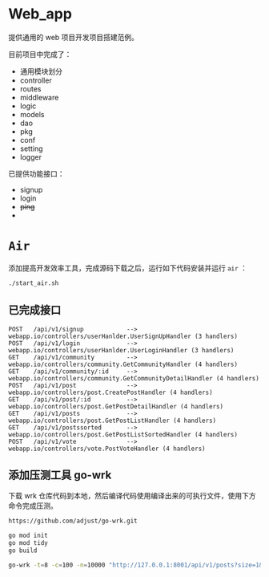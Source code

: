 # Web_app
提供通用的 web 项目开发项目搭建范例。

目前项目中完成了：
+ 通用模块划分
+ controller
+ routes
+ middleware
+ logic
+ models
+ dao
+ pkg
+ conf
+ setting
+ logger

已提供功能接口：
+ signup
+ login
+ ~~ping~~
+ 
# `Air`

添加提高开发效率工具，完成源码下载之后，运行如下代码安装并运行 `air` ：
```Bash
./start_air.sh
```

## 已完成接口
```API
POST   /api/v1/signup            --> webapp.io/controllers/userHanlder.UserSignUpHandler (3 handlers)
POST   /api/v1/login             --> webapp.io/controllers/userHanlder.UserLoginHandler (3 handlers)
GET    /api/v1/community         --> webapp.io/controllers/community.GetCommunityHandler (4 handlers)
GET    /api/v1/community/:id     --> webapp.io/controllers/community.GetCommunityDetailHandler (4 handlers)
POST   /api/v1/post              --> webapp.io/controllers/post.CreatePostHandler (4 handlers)
GET    /api/v1/post/:id          --> webapp.io/controllers/post.GetPostDetailHandler (4 handlers)
GET    /api/v1/posts             --> webapp.io/controllers/post.GetPostListHandler (4 handlers)
GET    /api/v1/postssorted       --> webapp.io/controllers/post.GetPostListSortedHandler (4 handlers)
POST   /api/v1/vote              --> webapp.io/controllers/vote.PostVoteHandler (4 handlers)
```

## 添加压测工具 go-wrk
下载 wrk 仓库代码到本地，然后编译代码使用编译出来的可执行文件，使用下方命令完成压测。
```Bash
https://github.com/adjust/go-wrk.git

go mod init
go mod tidy
go build
```
```Bash
go-wrk -t=8 -c=100 -n=10000 "http://127.0.0.1:8001/api/v1/posts?size=1&page=1"
```
